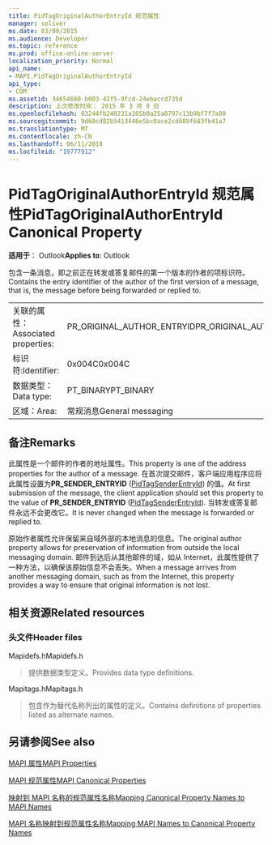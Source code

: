 ```yaml
---
title: PidTagOriginalAuthorEntryId 规范属性
manager: soliver
ms.date: 03/09/2015
ms.audience: Developer
ms.topic: reference
ms.prod: office-online-server
localization_priority: Normal
api_name:
- MAPI.PidTagOriginalAuthorEntryId
api_type:
- COM
ms.assetid: 34654660-b003-42f5-9fcd-24ebaccd735d
description: 上次修改时间： 2015 年 3 月 9 日
ms.openlocfilehash: 03244fb240231a105b0a25a0797c13b9bf7f7a80
ms.sourcegitcommit: 9d60cd82b5413446e5bc8ace2cd689f683fb41a7
ms.translationtype: MT
ms.contentlocale: zh-CN
ms.lasthandoff: 06/11/2018
ms.locfileid: "19777912"
---
```

# <a name="pidtagoriginalauthorentryid-canonical-property"></a><span data-ttu-id="732d9-103">PidTagOriginalAuthorEntryId 规范属性</span><span class="sxs-lookup"><span data-stu-id="732d9-103">PidTagOriginalAuthorEntryId Canonical Property</span></span>

  
  
<span data-ttu-id="732d9-104">**适用于**： Outlook</span><span class="sxs-lookup"><span data-stu-id="732d9-104">**Applies to**: Outlook</span></span> 
  
<span data-ttu-id="732d9-105">包含一条消息，即之前正在转发或答复邮件的第一个版本的作者的项标识符。</span><span class="sxs-lookup"><span data-stu-id="732d9-105">Contains the entry identifier of the author of the first version of a message, that is, the message before being forwarded or replied to.</span></span>
  
|||
|:-----|:-----|
|<span data-ttu-id="732d9-106">关联的属性：</span><span class="sxs-lookup"><span data-stu-id="732d9-106">Associated properties:</span></span>  <br/> |<span data-ttu-id="732d9-107">PR_ORIGINAL_AUTHOR_ENTRYID</span><span class="sxs-lookup"><span data-stu-id="732d9-107">PR_ORIGINAL_AUTHOR_ENTRYID</span></span>  <br/> |
|<span data-ttu-id="732d9-108">标识符:</span><span class="sxs-lookup"><span data-stu-id="732d9-108">Identifier:</span></span>  <br/> |<span data-ttu-id="732d9-109">0x004C</span><span class="sxs-lookup"><span data-stu-id="732d9-109">0x004C</span></span>  <br/> |
|<span data-ttu-id="732d9-110">数据类型：</span><span class="sxs-lookup"><span data-stu-id="732d9-110">Data type:</span></span>  <br/> |<span data-ttu-id="732d9-111">PT_BINARY</span><span class="sxs-lookup"><span data-stu-id="732d9-111">PT_BINARY</span></span>  <br/> |
|<span data-ttu-id="732d9-112">区域：</span><span class="sxs-lookup"><span data-stu-id="732d9-112">Area:</span></span>  <br/> |<span data-ttu-id="732d9-113">常规消息</span><span class="sxs-lookup"><span data-stu-id="732d9-113">General messaging</span></span>  <br/> |
   
## <a name="remarks"></a><span data-ttu-id="732d9-114">备注</span><span class="sxs-lookup"><span data-stu-id="732d9-114">Remarks</span></span>

<span data-ttu-id="732d9-115">此属性是一个邮件的作者的地址属性。</span><span class="sxs-lookup"><span data-stu-id="732d9-115">This property is one of the address properties for the author of a message.</span></span> <span data-ttu-id="732d9-116">在首次提交邮件，客户端应用程序应将此属性设置为**PR_SENDER_ENTRYID** ([PidTagSenderEntryId](pidtagsenderentryid-canonical-property.md)) 的值。</span><span class="sxs-lookup"><span data-stu-id="732d9-116">At first submission of the message, the client application should set this property to the value of **PR_SENDER_ENTRYID** ([PidTagSenderEntryId](pidtagsenderentryid-canonical-property.md)).</span></span> <span data-ttu-id="732d9-117">当转发或答复邮件永远不会更改它。</span><span class="sxs-lookup"><span data-stu-id="732d9-117">It is never changed when the message is forwarded or replied to.</span></span> 
  
<span data-ttu-id="732d9-118">原始作者属性允许保留来自域外部的本地消息的信息。</span><span class="sxs-lookup"><span data-stu-id="732d9-118">The original author property allows for preservation of information from outside the local messaging domain.</span></span> <span data-ttu-id="732d9-119">邮件到达后从其他邮件的域，如从 Internet，此属性提供了一种方法，以确保该原始信息不会丢失。</span><span class="sxs-lookup"><span data-stu-id="732d9-119">When a message arrives from another messaging domain, such as from the Internet, this property provides a way to ensure that original information is not lost.</span></span>
  
## <a name="related-resources"></a><span data-ttu-id="732d9-120">相关资源</span><span class="sxs-lookup"><span data-stu-id="732d9-120">Related resources</span></span>

### <a name="header-files"></a><span data-ttu-id="732d9-121">头文件</span><span class="sxs-lookup"><span data-stu-id="732d9-121">Header files</span></span>

<span data-ttu-id="732d9-122">Mapidefs.h</span><span class="sxs-lookup"><span data-stu-id="732d9-122">Mapidefs.h</span></span>
  
> <span data-ttu-id="732d9-123">提供数据类型定义。</span><span class="sxs-lookup"><span data-stu-id="732d9-123">Provides data type definitions.</span></span>
    
<span data-ttu-id="732d9-124">Mapitags.h</span><span class="sxs-lookup"><span data-stu-id="732d9-124">Mapitags.h</span></span>
  
> <span data-ttu-id="732d9-125">包含作为替代名称列出的属性的定义。</span><span class="sxs-lookup"><span data-stu-id="732d9-125">Contains definitions of properties listed as alternate names.</span></span>
    
## <a name="see-also"></a><span data-ttu-id="732d9-126">另请参阅</span><span class="sxs-lookup"><span data-stu-id="732d9-126">See also</span></span>



[<span data-ttu-id="732d9-127">MAPI 属性</span><span class="sxs-lookup"><span data-stu-id="732d9-127">MAPI Properties</span></span>](mapi-properties.md)
  
[<span data-ttu-id="732d9-128">MAPI 规范属性</span><span class="sxs-lookup"><span data-stu-id="732d9-128">MAPI Canonical Properties</span></span>](mapi-canonical-properties.md)
  
[<span data-ttu-id="732d9-129">映射到 MAPI 名称的规范属性名称</span><span class="sxs-lookup"><span data-stu-id="732d9-129">Mapping Canonical Property Names to MAPI Names</span></span>](mapping-canonical-property-names-to-mapi-names.md)
  
[<span data-ttu-id="732d9-130">MAPI 名称映射到规范属性名称</span><span class="sxs-lookup"><span data-stu-id="732d9-130">Mapping MAPI Names to Canonical Property Names</span></span>](mapping-mapi-names-to-canonical-property-names.md)

